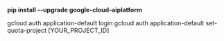 

**pip install --upgrade google-cloud-aiplatform**

gcloud auth application-default login
gcloud auth application-default set-quota-project [YOUR_PROJECT_ID]
